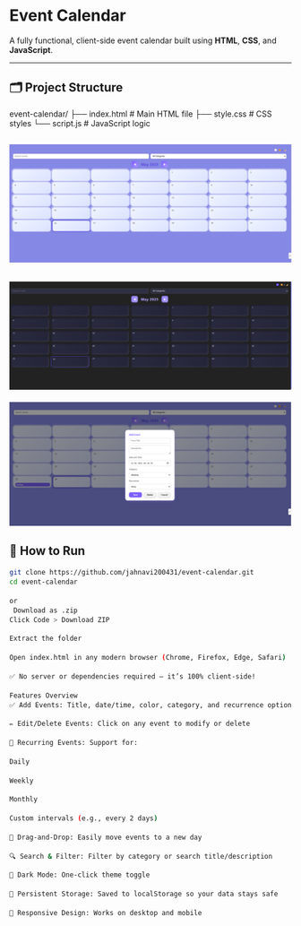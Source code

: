 ﻿# Event Calendar

 A fully functional, client-side event calendar built using **HTML**, **CSS**, and **JavaScript**.  

---

## 🗂️ Project Structure

event-calendar/
├── index.html # Main HTML file
├── style.css # CSS styles
└── script.js # JavaScript logic



![image alt](https://github.com/jahnavi200431/event-calendar/blob/adf01a737c7120baf5e859ce7db01362189e9c42/event-calendar/Screenshot%202025-05-26%20222118.png)
---

![image alt](https://github.com/jahnavi200431/event-calendar/blob/c68aee3c45b21ed11cd641e3c40fd95b7698bbbd/event-calendar/Screenshot%202025-05-26%20222125.png)
---
![image alt](https://github.com/jahnavi200431/event-calendar/blob/cc06aff1d0b63d9277acaa4b614942cb050b6aba/event-calendar/Screenshot%202025-05-26%20222229.png)
## 🚀 How to Run

```bash
git clone https://github.com/jahnavi200431/event-calendar.git
cd event-calendar

or
 Download as .zip
Click Code > Download ZIP

Extract the folder

Open index.html in any modern browser (Chrome, Firefox, Edge, Safari)

✅ No server or dependencies required — it’s 100% client-side!

Features Overview
✅ Add Events: Title, date/time, color, category, and recurrence options

✏️ Edit/Delete Events: Click on any event to modify or delete

🔁 Recurring Events: Support for:

Daily

Weekly

Monthly

Custom intervals (e.g., every 2 days)

🧲 Drag-and-Drop: Easily move events to a new day

🔍 Search & Filter: Filter by category or search title/description

🌙 Dark Mode: One-click theme toggle

💾 Persistent Storage: Saved to localStorage so your data stays safe

📱 Responsive Design: Works on desktop and mobile



